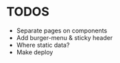 # TODOS

- Separate pages on components
- Add burger-menu & sticky header
- Where static data?
- Make deploy